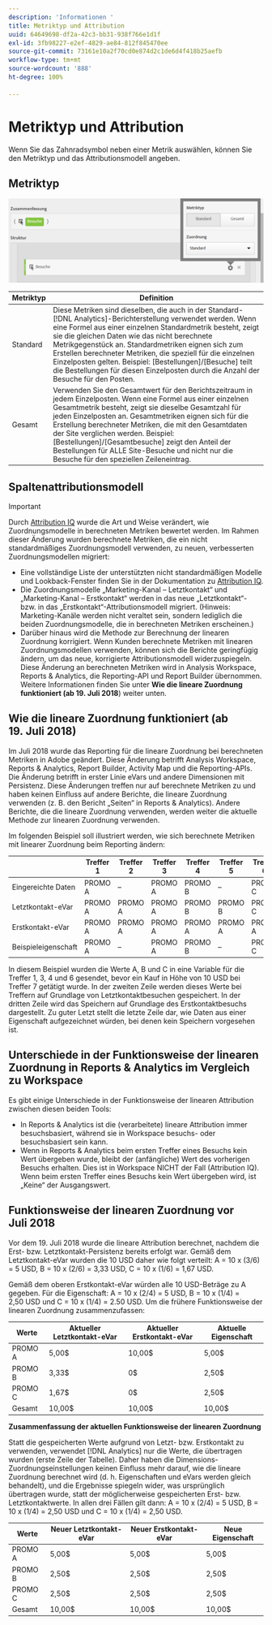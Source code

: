 ```yaml
---
description: 'Informationen '
title: Metriktyp und Attribution
uuid: 64649698-df2a-42c3-bb31-938f766e1d1f
exl-id: 3fb98227-e2ef-4829-ae84-812f845470ee
source-git-commit: 73161e10a2f70cd0e874d2c1de6d4f418b25aefb
workflow-type: tm+mt
source-wordcount: '888'
ht-degree: 100%

---
```


# Metriktyp und Attribution

Wenn Sie das Zahnradsymbol neben einer Metrik auswählen, können Sie den Metriktyp und das Attributionsmodell angeben.

## Metriktyp

![](assets/cm_type_alloc.png)

| Metriktyp | Definition |
|---|---|
| Standard | Diese Metriken sind dieselben, die auch in der Standard-[!DNL Analytics]-Berichterstellung verwendet werden. Wenn eine Formel aus einer einzelnen Standardmetrik besteht, zeigt sie die gleichen Daten wie das nicht berechnete Metrikgegenstück an. Standardmetriken eignen sich zum Erstellen berechneter Metriken, die speziell für die einzelnen Einzelposten gelten. Beispiel: [Bestellungen]/[Besuche] teilt die Bestellungen für diesen Einzelposten durch die Anzahl der Besuche für den Posten. |
| Gesamt | Verwenden Sie den Gesamtwert für den Berichtszeitraum in jedem Einzelposten. Wenn eine Formel aus einer einzelnen Gesamtmetrik besteht, zeigt sie dieselbe Gesamtzahl für jeden Einzelposten an. Gesamtmetriken eignen sich für die Erstellung berechneter Metriken, die mit den Gesamtdaten der Site verglichen werden. Beispiel: [Bestellungen]/[Gesamtbesuche] zeigt den Anteil der Bestellungen für ALLE Site-Besuche und nicht nur die Besuche für den speziellen Zeileneintrag. |

## Spaltenattributionsmodell

>[!IMPORTANT]
>
>Durch [Attribution IQ](https://experienceleague.adobe.com/docs/analytics/analyze/analysis-workspace/panels/attribution/attribution.html) wurde die Art und Weise verändert, wie Zuordnungsmodelle in berechneten Metriken bewertet werden. Im Rahmen dieser Änderung wurden berechnete Metriken, die ein nicht standardmäßiges Zuordnungsmodell verwenden, zu neuen, verbesserten Zuordnungsmodellen migriert:
>
>* Eine vollständige Liste der unterstützten nicht standardmäßigen Modelle und Lookback-Fenster finden Sie in der Dokumentation zu [Attribution IQ](https://experienceleague.adobe.com/docs/analytics/analyze/analysis-workspace/panels/attribution/attribution.html).
>* Die Zuordnungsmodelle „Marketing-Kanal – Letztkontakt“ und „Marketing-Kanal – Erstkontakt“ werden in das neue „Letztkontakt“- bzw. in das „Erstkontakt“-Attributionsmodell migriert. (Hinweis: Marketing-Kanäle werden nicht veraltet sein, sondern lediglich die beiden Zuordnungsmodelle, die in berechneten Metriken erscheinen.)
>* Darüber hinaus wird die Methode zur Berechnung der linearen Zuordnung korrigiert. Wenn Kunden berechnete Metriken mit linearen Zuordnungsmodellen verwenden, können sich die Berichte geringfügig ändern, um das neue, korrigierte Attributionsmodell widerzuspiegeln. Diese Änderung an berechneten Metriken wird in Analysis Workspace, Reports &amp; Analytics, die Reporting-API und Report Builder übernommen. Weitere Informationen finden Sie unter **Wie die lineare Zuordnung funktioniert (ab 19. Juli 2018**) weiter unten.

>



## Wie die lineare Zuordnung funktioniert (ab 19. Juli 2018)

Im Juli 2018 wurde das Reporting für die lineare Zuordnung bei berechneten Metriken in Adobe geändert. Diese Änderung betrifft Analysis Workspace, Reports &amp; Analytics, Report Builder, Activity Map und die Reporting-APIs. Die Änderung betrifft in erster Linie eVars und andere Dimensionen mit Persistenz. Diese Änderungen treffen nur auf berechnete Metriken zu und haben keinen Einfluss auf andere Berichte, die lineare Zuordnung verwenden (z. B. den Bericht „Seiten“ in Reports &amp; Analytics). Andere Berichte, die die lineare Zuordnung verwenden, werden weiter die aktuelle Methode zur linearen Zuordnung verwenden.

Im folgenden Beispiel soll illustriert werden, wie sich berechnete Metriken mit linearer Zuordnung beim Reporting ändern:

|  | Treffer 1 | Treffer 2 | Treffer 3 | Treffer 4 | Treffer 5 | Treffer 6 | Treffer 7 |
|--- |--- |--- |--- |--- |--- |--- |--- |
| Eingereichte Daten | PROMO A | – | PROMO A | PROMO B | – | PROMO C | 10$ |
| Letztkontakt-eVar | PROMO A | PROMO A | PROMO A | PROMO B | PROMO B | PROMO C | 10$ |
| Erstkontakt-eVar | PROMO A | PROMO A | PROMO A | PROMO A | PROMO A | PROMO A | 10$ |
| Beispieleigenschaft | PROMO A | – | PROMO A | PROMO B | – | PROMO C | 10$ |

In diesem Beispiel wurden die Werte A, B und C in eine Variable für die Treffer 1, 3, 4 und 6 gesendet, bevor ein Kauf in Höhe von 10 USD bei Treffer 7 getätigt wurde. In der zweiten Zeile werden dieses Werte bei Treffern auf Grundlage von Letztkontaktbesuchen gespeichert. In der dritten Zeile wird das Speichern auf Grundlage des Erstkontaktbesuchs dargestellt. Zu guter Letzt stellt die letzte Zeile dar, wie Daten aus einer Eigenschaft aufgezeichnet würden, bei denen kein Speichern vorgesehen ist.

## Unterschiede in der Funktionsweise der linearen Zuordnung in Reports &amp; Analytics im Vergleich zu Workspace

Es gibt einige Unterschiede in der Funktionsweise der linearen Attribution zwischen diesen beiden Tools:

* In Reports &amp; Analytics ist die (verarbeitete) lineare Attribution immer besuchsbasiert, während sie in Workspace besuchs- oder besuchsbasiert sein kann.
* Wenn in Reports &amp; Analytics beim ersten Treffer eines Besuchs kein Wert übergeben wurde, bleibt der (anfängliche) Wert des vorherigen Besuchs erhalten. Dies ist in Workspace NICHT der Fall (Attribution IQ). Wenn beim ersten Treffer eines Besuchs kein Wert übergeben wird, ist „Keine“ der Ausgangswert.

## Funktionsweise der linearen Zuordnung vor Juli 2018

Vor dem 19. Juli 2018 wurde die lineare Attribution berechnet, nachdem die Erst- bzw. Letztkontakt-Persistenz bereits erfolgt war. Gemäß dem Letztkontakt-eVar wurden die 10 USD daher wie folgt verteilt: A = 10 x (3/6) = 5 USD, B = 10 x (2/6) = 3,33 USD, C = 10 x (1/6) = 1,67 USD.

Gemäß dem oberen Erstkontakt-eVar würden alle 10 USD-Beträge zu A gegeben. Für die Eigenschaft: A = 10 x (2/4) = 5 USD, B = 10 x (1/4) = 2,50 USD und C = 10 x (1/4) = 2.50 USD. Um die frühere Funktionsweise der linearen Zuordnung zusammenzufassen:

| Werte | Aktueller Letztkontakt-eVar | Aktueller Erstkontakt-eVar | Aktuelle Eigenschaft |
|---|---|---|---|
| PROMO A | 5,00$ | 10,00$ | 5,00$ |
| PROMO B | 3,33$ | 0$ | 2,50$ |
| PROMO C | 1,67$ | 0$ | 2,50$ |
| Gesamt | 10,00$ | 10,00$ | 10,00$ |

**Zusammenfassung der aktuellen Funktionsweise der linearen Zuordnung**

Statt die gespeicherten Werte aufgrund von Letzt- bzw. Erstkontakt zu verwenden, verwendet [!DNL Analytics] nur die Werte, die übertragen wurden (erste Zeile der Tabelle). Daher haben die Dimensions-Zuordnungseinstellungen keinen Einfluss mehr darauf, wie die lineare Zuordnung berechnet wird (d. h. Eigenschaften und eVars werden gleich behandelt), und die Ergebnisse spiegeln wider, was ursprünglich übertragen wurde, statt der möglicherweise gespeicherten Erst- bzw. Letztkontaktwerte. In allen drei Fällen gilt dann: A = 10 x (2/4) = 5 USD, B = 10 x (1/4) = 2,50 USD und C = 10 x (1/4) = 2,50 USD.

| Werte | Neuer Letztkontakt-eVar | Neuer Erstkontakt-eVar | Neue Eigenschaft |
|---|---|---|---|
| PROMO A | 5,00$ | 5,00$ | 5,00$ |
| PROMO B | 2,50$ | 2,50$ | 2,50$ |
| PROMO C | 2,50$ | 2,50$ | 2,50$ |
| Gesamt | 10,00$ | 10,00$ | 10,00$ |

